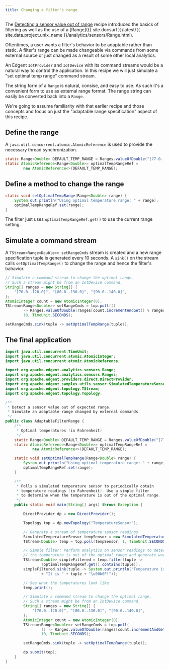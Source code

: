 ```yaml
---
title: Changing a filter's range
---
```


The [Detecting a sensor value out of range](recipe_value_out_of_range.html) recipe introduced the basics of filtering as well as the use of a [Range]({{ site.docsurl }}/latest/{{ site.data.project.unix_name }}/analytics/sensors/Range.html).

Oftentimes, a user wants a filter's behavior to be adaptable rather than static. A filter's range can be made changeable via commands from some external source or just changed as a result of some other local analytics.

An Edgent `IotProvider` and `IoTDevice` with its command streams would be a natural way to control the application. In this recipe we will just simulate a "set optimal temp range" command stream.

The string form of a `Range` is natural, consise, and easy to use. As such it's a convenient form to use as external range format. The range string can easily be converted back into a `Range`.

We're going to assume familiarity with that earlier recipe and those concepts and focus on just the "adaptable range specification" aspect of this recipe.

## Define the range

A `java.util.concurrent.atomic.AtomicReference` is used to provide the necessary thread synchronization.

```java
static Range<Double> DEFAULT_TEMP_RANGE = Ranges.valueOfDouble("[77.0..91.0]");
static AtomicReference<Range<Double>> optimalTempRangeRef =
        new AtomicReference<>(DEFAULT_TEMP_RANGE);
```

## Define a method to change the range

```java
static void setOptimalTempRange(Range<Double> range) {
    System.out.println("Using optimal temperature range: " + range);
    optimalTempRangeRef.set(range);
}
```

The filter just uses `optimalTempRangeRef.get()` to use the current range setting.

## Simulate a command stream

A `TStream<Range<Double>> setRangeCmds` stream is created and a new range specification tuple is generated every 10 seconds.  A `sink()` on the stream calls `setOptimalTempRange()` to change the range and hence the filter's bahavior.

```java
// Simulate a command stream to change the optimal range.
// Such a stream might be from an IotDevice command.
String[] ranges = new String[] {
    "[70.0..120.0]", "[80.0..130.0]", "[90.0..140.0]",
};
AtomicInteger count = new AtomicInteger(0);
TStream<Range<Double>> setRangeCmds = top.poll(()
        -> Ranges.valueOfDouble(ranges[count.incrementAndGet() % ranges.length]),
        10, TimeUnit.SECONDS);

setRangeCmds.sink(tuple -> setOptimalTempRange(tuple));
```

## The final application

```java
import java.util.concurrent.TimeUnit;
import java.util.concurrent.atomic.AtomicInteger;
import java.util.concurrent.atomic.AtomicReference;

import org.apache.edgent.analytics.sensors.Range;
import org.apache.edgent.analytics.sensors.Ranges;
import org.apache.edgent.providers.direct.DirectProvider;
import org.apache.edgent.samples.utils.sensor.SimulatedTemperatureSensor;
import org.apache.edgent.topology.TStream;
import org.apache.edgent.topology.Topology;

/**
 * Detect a sensor value out of expected range.
 * Simulate an adaptable range changed by external commands.
 */
public class AdaptableFilterRange {
    /**
     * Optimal temperatures (in Fahrenheit)
     */
    static Range<Double> DEFAULT_TEMP_RANGE = Ranges.valueOfDouble("[77.0..91.0]");
    static AtomicReference<Range<Double>> optimalTempRangeRef =
            new AtomicReference<>(DEFAULT_TEMP_RANGE);

    static void setOptimalTempRange(Range<Double> range) {
        System.out.println("Using optimal temperature range: " + range);
        optimalTempRangeRef.set(range);
    }

    /**
     * Polls a simulated temperature sensor to periodically obtain
     * temperature readings (in Fahrenheit). Use a simple filter
     * to determine when the temperature is out of the optimal range.
     */
    public static void main(String[] args) throws Exception {

        DirectProvider dp = new DirectProvider();

        Topology top = dp.newTopology("TemperatureSensor");

        // Generate a stream of temperature sensor readings
        SimulatedTemperatureSensor tempSensor = new SimulatedTemperatureSensor();
        TStream<Double> temp = top.poll(tempSensor, 1, TimeUnit.SECONDS);

        // Simple filter: Perform analytics on sensor readings to detect when
        // the temperature is out of the optimal range and generate warnings
        TStream<Double> simpleFiltered = temp.filter(tuple ->
                !optimalTempRangeRef.get().contains(tuple));
        simpleFiltered.sink(tuple -> System.out.println("Temperature is out of range! "
                + "It is " + tuple + "\u00b0F!"));

        // See what the temperatures look like
        temp.print();

        // Simulate a command stream to change the optimal range.
        // Such a stream might be from an IotDevice command.
        String[] ranges = new String[] {
            "[70.0..120.0]", "[80.0..130.0]", "[90.0..140.0]",
        };
        AtomicInteger count = new AtomicInteger(0);
        TStream<Range<Double>> setRangeCmds = top.poll(
                () -> Ranges.valueOfDouble(ranges[count.incrementAndGet() % ranges.length]),
                10, TimeUnit.SECONDS);

        setRangeCmds.sink(tuple -> setOptimalTempRange(tuple));

        dp.submit(top);
    }
}
```
